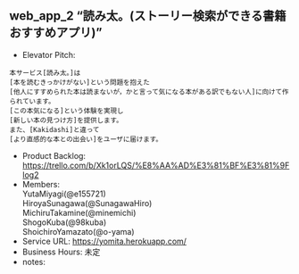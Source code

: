## web_app_2 “読み太。(ストーリー検索ができる書籍おすすめアプリ)”
* Elevator Pitch:
```
本サービス[読み太。]は
[本を読むきっかけがない]という問題を抱えた
[他人にすすめられた本は読まないが，かと言って気になる本がある訳でもない人]に向けて作られています。
[この本気になる]という体験を実現し
[新しい本の見つけ方]を提供します。
また、[Kakidashi]と違って
[より直感的な本との出会い]をユーザに届けます。
```
* Product Backlog: https://trello.com/b/Xk1orLQS/%E8%AA%AD%E3%81%BF%E3%81%9Flog2
* Members:<br>
YutaMiyagi(@e155721)<br>
HiroyaSunagawa(@SunagawaHiro)<br>
MichiruTakamine(@minemichi)<br>
ShogoKuba(@98kuba)<br>
ShoichiroYamazato(@o-yama)
* Service URL: https://yomita.herokuapp.com/
* Business Hours: 未定
* notes:
